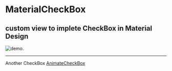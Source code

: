 # MaterialCheckBox
custom view to implete CheckBox in Material Design
----
![demo](https://github.com/hanks-zyh/MaterialCheckBox/blob/master/demo.gif).

---
Another CheckBox
[AnimateCheckBox](https://github.com/hanks-zyh/AnimateCheckBox)
